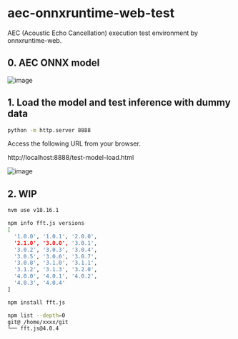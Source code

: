 # aec-onnxruntime-web-test
AEC (Acoustic Echo Cancellation) execution test environment by onnxruntime-web.

## 0. AEC ONNX model

![image](https://github.com/user-attachments/assets/5880393f-13fb-4187-a9dc-aa3f42a9040a)

## 1. Load the model and test inference with dummy data

```bash
python -m http.server 8888
```

Access the following URL from your browser.

http://localhost:8888/test-model-load.html

![image](https://github.com/user-attachments/assets/c34fcf89-fdab-43e5-be0d-8ea80c19f7e9)

## 2. WIP

```bash
nvm use v18.16.1

npm info fft.js versions
[
  '1.0.0', '1.0.1', '2.0.0',
  '2.1.0', '3.0.0', '3.0.1',
  '3.0.2', '3.0.3', '3.0.4',
  '3.0.5', '3.0.6', '3.0.7',
  '3.0.8', '3.1.0', '3.1.1',
  '3.1.2', '3.1.3', '3.2.0',
  '4.0.0', '4.0.1', '4.0.2',
  '4.0.3', '4.0.4'
]

npm install fft.js

npm list --depth=0
git@ /home/xxxx/git
└── fft.js@4.0.4
```
